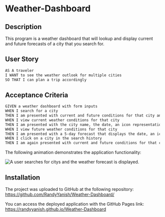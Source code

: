 # Weather-Dashboard

## Description

This program is a weather dashboard that will lookup and display current and future forecasts of a city that you search for. 

## User Story

```md
AS A traveler
I WANT to see the weather outlook for multiple cities
SO THAT I can plan a trip accordingly
```

## Acceptance Criteria

```md
GIVEN a weather dashboard with form inputs
WHEN I search for a city
THEN I am presented with current and future conditions for that city and that city is added to the search history
WHEN I view current weather conditions for that city
THEN I am presented with the city name, the date, an icon representation of weather conditions, the temperature, the humidity, and the the wind speed
WHEN I view future weather conditions for that city
THEN I am presented with a 5-day forecast that displays the date, an icon representation of weather conditions, the temperature, the wind speed, and the humidity
WHEN I click on a city in the search history
THEN I am again presented with current and future conditions for that city
```

The following animation demonstrates the application functionality:

![A user searches for citys and the weather forecast is displayed.](./assets/images/Weather-Dashboard-Showcase.gif)

## Installation

The project was uploaded to GitHub at the following repository: https://github.com/RandyYanish/Weather-Dashboard/

You can access the deployed application with the GitHub Pages link: https://randyyanish.github.io/Weather-Dashboard